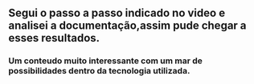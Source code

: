 ## Segui o passo a passo indicado no video e analisei a documentação,assim pude chegar a esses resultados.
### Um conteudo muito interessante com um mar de possibilidades dentro da tecnologia utilizada.
